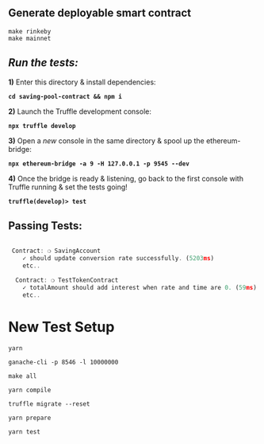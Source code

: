 ## Generate deployable smart contract

```
make rinkeby
make mainnet
```

## _Run the tests:_

**1)** Enter this directory & install dependencies:

**`cd saving-pool-contract && npm i`**

**2)** Launch the Truffle development console:

**`npx truffle develop`**

**3)** Open a _new_ console in the same directory & spool up the ethereum-bridge:

**`npx ethereum-bridge -a 9 -H 127.0.0.1 -p 9545 --dev`**

**4)** Once the bridge is ready & listening, go back to the first console with Truffle running & set the tests going!

**`truffle(develop)> test`**

## Passing Tests:

```javascript

 Contract: ❍ SavingAccount
    ✓ should update conversion rate successfully. (5203ms)
    etc..

  Contract: ❍ TestTokenContract
    ✓ totalAmount should add interest when rate and time are 0. (59ms)
    etc..

```

# New Test Setup

`yarn`

`ganache-cli -p 8546 -l 10000000`

`make all`

`yarn compile`

`truffle migrate --reset`

`yarn prepare`

`yarn test`
